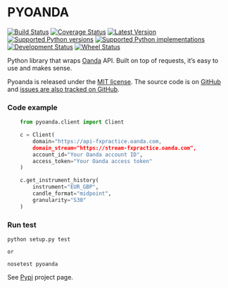 # PYOANDA

[![Build Status](https://travis-ci.org/toloco/pyoanda.svg?branch=master)](https://travis-ci.org/toloco/pyoanda)
[![Coverage Status](https://coveralls.io/repos/toloco/pyoanda/badge.svg)](https://coveralls.io/r/toloco/pyoanda)
[![Latest Version](https://pypip.in/version/pyoanda/badge.svg)](https://pypi.python.org/pypi/pyoanda/)
[![Supported Python versions](https://pypip.in/py_versions/pyoanda/badge.svg)](https://pypi.python.org/pypi/pyoanda/)
[![Supported Python implementations](https://pypip.in/implementation/pyoanda/badge.svg)](https://pypi.python.org/pypi/pyoanda/)
[![Development Status](https://pypip.in/status/pyoanda/badge.svg)](https://pypi.python.org/pypi/pyoanda/)
[![Wheel Status](https://pypip.in/wheel/pyoanda/badge.svg)](https://pypi.python.org/pypi/pyoanda/)

Python library that wraps [Oanda](http://oanda.com) API. Built on top of requests, it’s easy to use and makes sense.

Pyoanda is released under the [MIT license](https://raw.githubusercontent.com/toloco/pyoanda/master/LICENSE). The source code is on [GitHub](https://github.com/toloco/pyoanda/) and [issues are also tracked on GitHub](https://github.com/toloco/pyoanda/issues).



### Code example

```python
    from pyoanda.client import Client

    c = Client(
        domain="https://api-fxpractice.oanda.com,
        domain_stream="https://stream-fxpractice.oanda.com",
        account_id="Your Oanda account ID",
        access_token="Your Oanda access token"
    )

    c.get_instrument_history(
        instrument="EUR_GBP",
        candle_format="midpoint",
        granularity="S30"
    )
```

### Run test
```shell
python setup.py test

or 

nosetest pyoanda

```


See [Pypi](https://pypi.python.org/pypi/pyoanda/0.1.0) project page.

